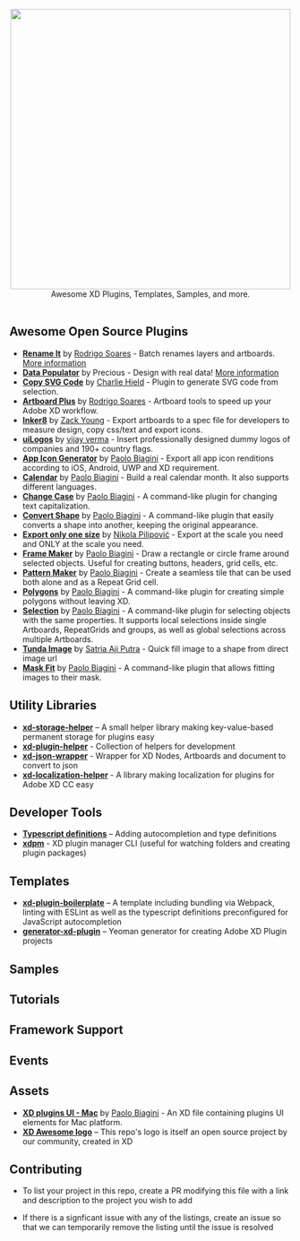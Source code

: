 <p align="center">
  <img src="xdawesome.svg" width="500">
  <br />
  Awesome XD Plugins, Templates, Samples, and more.
  <br /> <br />
</p>

## Awesome Open Source Plugins

- **[Rename It](https://github.com/rodi01/RenameIt-XD)** by [Rodrigo Soares](https://github.com/rodi01) - Batch renames layers and artboards. [More information](https://renameit.design/)
- **[Data Populator](https://github.com/preciousforever/data-populator)** by Precious - Design with real data! [More information](https://www.datapopulator.com/)
- **[Copy SVG Code](https://github.com/stursby/xd-copy-svg-code-plugin)** by [Charlie Hield](https://github.com/stursby) - Plugin to generate SVG code from selection.
- **[Artboard Plus](https://github.com/rodi01/Artboard-Plus-XD)** by [Rodrigo Soares](https://github.com/rodi01) - Artboard tools to speed up your Adobe XD workflow.
- **[Inker8](https://github.com/inker8/xd-plugin)** by [Zack Young](https://github.com/zaaack) - Export artboards to a spec file for developers to measure design, copy css/text and export icons.
- **[uiLogos](https://github.com/realvjy/uilogos-XD)** by [vijay verma](https://github.com/realvjy) - Insert professionally designed dummy logos of companies and 190+ country flags.
- **[App Icon Generator](https://github.com/paolobiagini/xd-app-icon-generator)** by [Paolo Biagini](https://github.com/paolobiagini) - Export all app icon renditions according to iOS, Android, UWP and XD requirement.
- **[Calendar](https://github.com/paolobiagini/xd-calendar)** by [Paolo Biagini](https://github.com/paolobiagini) - Build a real calendar month. It also supports different languages.
- **[Change Case](https://github.com/paolobiagini/xd-change-case)** by [Paolo Biagini](https://github.com/paolobiagini) - A command-like plugin for changing text capitalization.
- **[Convert Shape](https://github.com/paolobiagini/xd-convert-shape)** by [Paolo Biagini](https://github.com/paolobiagini) - A command-like plugin that easily converts a shape into another, keeping the original appearance.
- **[Export only one size](https://github.com/nikoladev/xd-export)** by [Nikola Pilipović](https://github.com/nikoladev) - Export at the scale you need and ONLY at the scale you need.
- **[Frame Maker](https://github.com/paolobiagini/xd-frame-maker)** by [Paolo Biagini](https://github.com/paolobiagini) - Draw a rectangle or circle frame around selected objects. Useful for creating buttons, headers, grid cells, etc.
- **[Pattern Maker](https://github.com/paolobiagini/xd-pattern-maker)** by [Paolo Biagini](https://github.com/paolobiagini) - Create a seamless tile that can be used both alone and as a Repeat Grid cell.
- **[Polygons](https://github.com/paolobiagini/xd-polygons)** by [Paolo Biagini](https://github.com/paolobiagini) - A command-like plugin for creating simple polygons without leaving XD.
- **[Selection](https://github.com/paolobiagini/xd-selection)** by [Paolo Biagini](https://github.com/paolobiagini) - A command-like plugin for selecting objects with the same properties. It supports local selections inside single Artboards, RepeatGrids and groups, as well as global selections across multiple Artboards.
- **[Tunda Image](https://github.com/satriaajiputra/tunda-image)** by [Satria Aji Putra](https://github.com/satriaajiputra) - Quick fill image to a shape from direct image url
- **[Mask Fit](https://github.com/paolobiagini/xd-mask-fit)** by [Paolo Biagini](https://github.com/paolobiagini) - A command-like plugin that allows fitting images to their mask.

## Utility Libraries
- [**xd-storage-helper**][4] – A small helper library making key-value-based permanent storage for plugins easy
- [**xd-plugin-helper**][5] - Collection of helpers for development
- [**xd-json-wrapper**][6] - Wrapper for XD Nodes, Artboards and document to convert to json
- [**xd-localization-helper**][7] - A library making localization for plugins for Adobe XD CC easy

## Developer Tools
- [**Typescript definitions**][1] – Adding autocompletion and type definitions
- [**xdpm**][3] - XD plugin manager CLI (useful for watching folders and creating plugin packages)

## Templates
- [**xd-plugin-boilerplate**](https://github.com/pklaschka/xd-plugin-boilerplate) – A template including bundling via Webpack, linting with ESLint as well as the typescript definitions preconfigured for JavaScript autocompletion
- [**generator-xd-plugin**](https://github.com/AdobeXD/generator-xd-plugin) – Yeoman generator for creating Adobe XD Plugin projects

## Samples

## Tutorials

## Framework Support

## Events

## Assets
- **[XD plugins UI - Mac](https://github.com/paolobiagini/xd-plugins-ui-mac)** by [Paolo Biagini](https://github.com/paolobiagini) - An XD file containing plugins UI elements for Mac platform.
- [**XD Awesome logo**][2] – This repo's logo is itself an open source project by our community, created in XD

## Contributing

* To list your project in this repo, create a PR modifying this file with a link and description to the project you wish to add

* If there is a signficant issue with any of the listings, create an issue so that we can temporarily remove the listing until the issue is resolved

[1]:	https://github.com/AdobeXD/typings
[2]:	https://github.com/takidelfin/xd-awesome-logo/
[3]:  https://github.com/AdobeXD/xdpm
[4]:  https://github.com/pklaschka/xd-storage-helper
[5]:  https://github.com/svschannak/xd-plugin-helper
[6]:  https://github.com/svschannak/xd-json-wrapper
[7]:  https://github.com/pklaschka/xd-localization-helper
